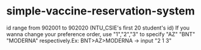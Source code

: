 # simple-vaccine-reservation-system
id range from 902001 to 902020 (NTU_CSIE's first 20 student's id)
If you wanna change your preference order, use "1","2","3" to specify "AZ" "BNT" "MODERNA" respectively.Ex: BNT>AZ>MODERNA -> input "2 1 3"
